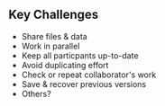 ---
---

## Key Challenges

- Share files & data
- Work in parallel
- Keep all particpants up-to-date
- Avoid duplicating effort
- Check or repeat collaborator's work
- Save & recover previous versions
- Others?
